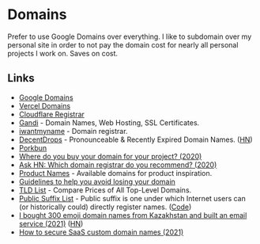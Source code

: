 # Domains

Prefer to use Google Domains over everything. I like to subdomain over my personal site in order to not pay the domain cost for nearly all personal projects I work on. Saves on cost.

## Links

- [Google Domains](https://domains.google/)
- [Vercel Domains](https://vercel.com/domains)
- [Cloudflare Registrar](https://www.cloudflare.com/products/registrar/)
- [Gandi](https://www.gandi.net/en) - Domain Names, Web Hosting, SSL Certificates.
- [iwantmyname](https://iwantmyname.com/) - Domain registrar.
- [DecentDrops](https://decentdrops.com/) - Pronounceable & Recently Expired Domain Names. ([HN](https://news.ycombinator.com/item?id=23704983))
- [Porkbun](https://porkbun.com/)
- [Where do you buy your domain for your project? (2020)](https://www.indiehackers.com/post/where-do-you-buy-your-domain-for-your-project-09f6dfebe4)
- [Ask HN: Which domain registrar do you recommend? (2020)](https://news.ycombinator.com/item?id=24513514)
- [Product Names](https://twitter.com/ProductNames) - Available domains for product inspiration.
- [Guidelines to help you avoid losing your domain](https://onlineornot.com/articles/guidelines-to-help-avoid-losing-your-domain)
- [TLD List](https://tld-list.com/) - Compare Prices of All Top-Level Domains.
- [Public Suffix List](https://publicsuffix.org/) - Public suffix is one under which Internet users can (or historically could) directly register names. ([Code](https://github.com/publicsuffix/list))
- [I bought 300 emoji domain names from Kazakhstan and built an email service (2021)](https://tinyprojects.dev/projects/mailoji) ([HN](https://news.ycombinator.com/item?id=26422799))
- [How to secure SaaS custom domain names (2021)](https://blog.brandssl.io/how-to-secure-saas-custom-domain-names)
